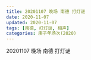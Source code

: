 ```yaml
---
title: 20201107 晚场 南德 打灯谜  
date: 2020-11-07
updated: 2020-11-07
tags: [南德, 打灯谜, 相声] 
categories: 庚子年场次(2020) 
---
```

20201107 晚场 南德 打灯谜  



